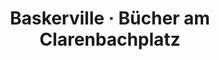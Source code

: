 ---
title: "Baskerville · Bücher am Clarenbachplatz"
url: /koeln/baskerville-buecher-am-clarenbachplatz/
shop: Bücher
---